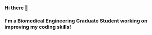 ### Hi there 👋
### I'm a Biomedical Engineering Graduate Student working on improving my coding skills!

<!--
**madisontroy/madisontroy** is a ✨ _special_ ✨ repository because its `README.md` (this file) appears on your GitHub profile.


-->
